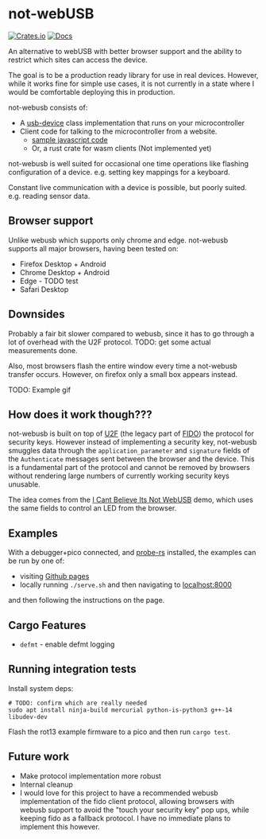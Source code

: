 # not-webUSB

[![Crates.io](https://img.shields.io/crates/v/not-webusb.svg)](https://crates.io/crates/not-webusb)
[![Docs](https://docs.rs/not-webusb/badge.svg)](https://docs.rs/not-webusb)

An alternative to webUSB with better browser support and the ability to restrict which sites can access the device.

The goal is to be a production ready library for use in real devices.
However, while it works fine for simple use cases, it is not currently in a state where I would be comfortable deploying this in production.

not-webusb consists of:

* A [usb-device](https://github.com/rust-embedded-community/usb-device) class implementation that runs on your microcontroller
* Client code for talking to the microcontroller from a website.
  * [sample javascript code](web/not_webusb.js)
  * Or, a rust crate for wasm clients (Not implemented yet)

not-webusb is well suited for occasional one time operations like flashing configuration of a device. e.g. setting key mappings for a keyboard.

Constant live communication with a device is possible, but poorly suited. e.g. reading sensor data.

## Browser support

Unlike webusb which supports only chrome and edge.
not-webusb supports all major browsers, having been tested on:

* Firefox Desktop + Android
* Chrome Desktop + Android
* Edge - TODO test
* Safari Desktop

## Downsides

Probably a fair bit slower compared to webusb, since it has to go through a lot of overhead with the U2F protocol.
TODO: get some actual measurements done.

Also, most browsers flash the entire window every time a not-webusb transfer occurs.
However, on firefox only a small box appears instead.

TODO: Example gif

<!--
## Development

Here is a video explaining the development process behind not-webusb.

[![youtube video](https://img.youtube.com/vi/9YmU7DN4t2M/0.jpg)](https://youtu.be/9YmU7DN4t2M)
-->

## How does it work though???

not-webusb is built on top of [U2F](https://en.wikipedia.org/wiki/Universal_2nd_Factor) (the legacy part of [FIDO](https://en.wikipedia.org/wiki/FIDO_Alliance)) the protocol for security keys.
However instead of implementing a security key, not-webusb smuggles data through the `application_parameter` and `signature` fields of the `Authenticate` messages sent between the browser and the device.
This is a fundamental part of the protocol and cannot be removed by browsers without rendering large numbers of currently working security keys unusable.

The idea comes from the [I Cant Believe Its Not WebUSB](https://github.com/ArcaneNibble/i-cant-believe-its-not-webusb) demo, which uses the same fields to control an LED from the browser.

## Examples

With a debugger+pico connected, and [probe-rs](https://probe.rs/docs/getting-started/installation) installed, the examples can be run by one of:

* visiting [Github pages](https://rukai.github.io/not-webusb-rs)
* locally running `./serve.sh` and then navigating to [localhost:8000](localhost:8000)

and then following the instructions on the page.

## Cargo Features

* `defmt` - enable defmt logging

## Running integration tests

Install system deps:

```shell
# TODO: confirm which are really needed
sudo apt install ninja-build mercurial python-is-python3 g++-14 libudev-dev
```

Flash the rot13 example firmware to a pico and then run `cargo test`.

## Future work

* Make protocol implementation more robust
* Internal cleanup
* I would love for this project to have a recommended webusb implementation of the fido client protocol, allowing browsers with webusb support to avoid the "touch your security key" pop ups, while keeping fido as a fallback protocol. I have no immediate plans to implement this however.
